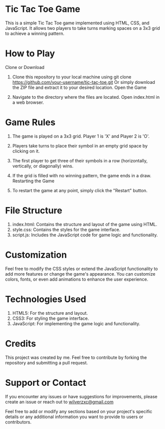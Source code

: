 # Tic Tac Toe Game
This is a simple Tic Tac Toe game implemented using HTML, CSS, and JavaScript. It allows two players to take turns marking spaces on a 3x3 grid to achieve a winning pattern.

# How to Play
Clone or Download

1. Clone this repository to your local machine using git clone https://github.com/your-username/tic-tac-toe.git
Or simply download the ZIP file and extract it to your desired location.
Open the Game

2. Navigate to the directory where the files are located.
Open index.html in a web browser.

# Game Rules

1. The game is played on a 3x3 grid.
Player 1 is 'X' and Player 2 is 'O'.
2. Players take turns to place their symbol in an empty grid space by clicking on it.
3. The first player to get three of their symbols in a row (horizontally, vertically, or diagonally) wins.
4. If the grid is filled with no winning pattern, the game ends in a draw.
Restarting the Game

5. To restart the game at any point, simply click the "Restart" button.

# File Structure
1. index.html: Contains the structure and layout of the game using HTML.
2. style.css: Contains the styles for the game interface.
3. script.js: Includes the JavaScript code for game logic and functionality.
# Customization
Feel free to modify the CSS styles or extend the JavaScript functionality to add more features or change the game's appearance. You can customize colors, fonts, or even add animations to enhance the user experience.

# Technologies Used
1. HTML5: For the structure and layout.
2. CSS3: For styling the game interface.
3. JavaScript: For implementing the game logic and functionality.

# Credits
This project was created by me. Feel free to contribute by forking the repository and submitting a pull request.

# Support or Contact
If you encounter any issues or have suggestions for improvements, please create an issue or reach out to wilverzxc@gmail.com

Feel free to add or modify any sections based on your project's specific details or any additional information you want to provide to users or contributors.